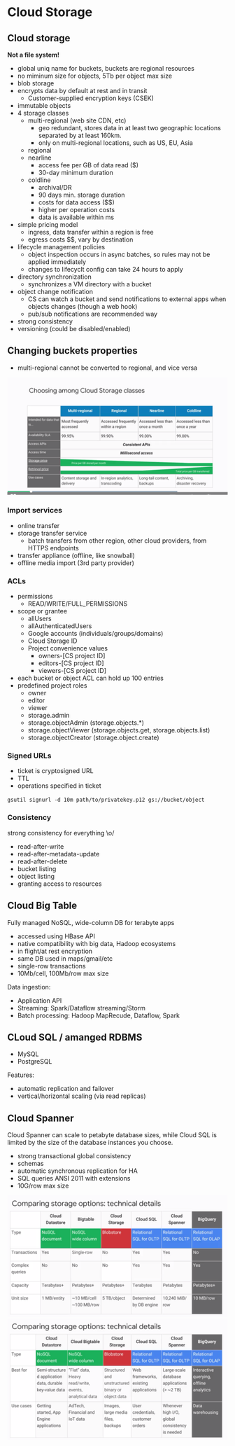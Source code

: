 # Cloud Storage

## Cloud storage

**Not a file system!**

- global uniq name for buckets, buckets are regional resources
- no miminum size for objects, 5Tb per object max size
- blob storage
- encrypts data by default at rest and in transit
    - Customer-supplied encryption keys (CSEK)
- immutable objects
- 4 storage classes
    - multi-regional (web site CDN, etc)
        - geo redundant, stores data in at least two geographic locations separated by at least 160km.
        - only on multi-regional locations, such as US, EU, Asia
    - regional
    - nearline
        - access fee per GB of data read ($)
        - 30-day minimum duration
    - coldline
        - archival/DR
        - 90 days min. storage duration
        - costs for data access ($$)
        - higher per operation costs
        - data is available within ms
- simple pricing model
    - ingress, data transfer within a region is free
    - egress costs $$, vary by destination
- lifecycle management policies
    - object inspection occurs in async batches, so rules may not be applied immediately
    - changes to lifecyclt config can take 24 hours to apply
- directory synchronization
    - synchronizes a VM directory with a bucket
- object change notification
    - CS can watch a bucket and send notifications to external apps when objects changes (though a web hook)
    - pub/sub notifications are recommended way
- strong consistency
- versioning (could be disabled/enabled)

## Changing buckets properties

- multi-regional cannot be converted to regional, and vice versa

![alt](./images/cloud_storage_classes.png)

### Import services

- online transfer
- storage transfer service
    - batch transfers from other region, other cloud providers, from HTTPS endpoints
- transfer appliance (offline, like snowball)
- offline media import (3rd party provider)

### ACLs

- permissions
    - READ/WRITE/FULL_PERMISSIONS
- scope or grantee
    - allUsers
    - allAuthenticatedUsers
    - Google accounts (individuals/groups/domains)
    - Cloud Storage ID
    - Project convenience values
        - owners-[CS project ID]
        - editors-[CS project ID]
        - viewers-[CS project ID]
- each bucket or object ACL can hold up 100 entries
- predefined project roles
    - owner
    - editor
    - viewer
    - storage.admin
    - storage.objectAdmin (storage.objects.*)
    - storage.objectViewer (storage.objects.get, storage.objects.list)
    - storage.objectCreator (storage.object.create)

### Signed URLs

- ticket is cryptosigned URL
- TTL
- operations specified in ticket

`gsutil signurl -d 10m path/to/privatekey.p12 gs://bucket/object`

### Consistency

strong consistency for everything \o/

- read-after-write
- read-after-metadata-update
- read-after-delete
- bucket listing
- object listing
- granting access to resources

## Cloud Big Table

Fully managed NoSQL, wide-column DB for terabyte apps

- accessed using HBase API
- native compatibility with big data, Hadoop ecosystems
- in flight/at rest encryption
- same DB used in maps/gmail/etc
- single-row transactions
- 10Mb/cell, 100Mb/row max size

Data ingestion:
- Application API
- Streaming: Spark/Dataflow streaming/Storm
- Batch processing: Hadoop MapRecude, Dataflow, Spark

## CLoud SQL / amanged RDBMS

- MySQL
- PostgreSQL

Features:
- automatic replication and failover
- vertical/horizontal scaling (via read replicas)


## Cloud Spanner

Cloud Spanner can scale to petabyte database sizes, while Cloud SQL is limited by the size of the database instances you choose.

- strong transactional global consistency
- schemas
- automatic synchronous replication for HA
- SQL queries ANSI 2011 with extensions
- 10G/row max size

![alt](./images/storage-options-compare.png)
![alt](./images/storage-options-compare-2.png)
